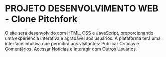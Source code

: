 # PROJETO DESENVOLVIMENTO WEB - Clone Pitchfork

O site será desenvolvido com HTML, CSS e JavaScript, proporcionando uma experiência interativa e agradável aos usuários. A plataforma terá uma interface intuitiva que permitirá aos visitantes: Publicar Críticas e Comentários, Acessar Notícias e Interagir com Outros Usuários.
